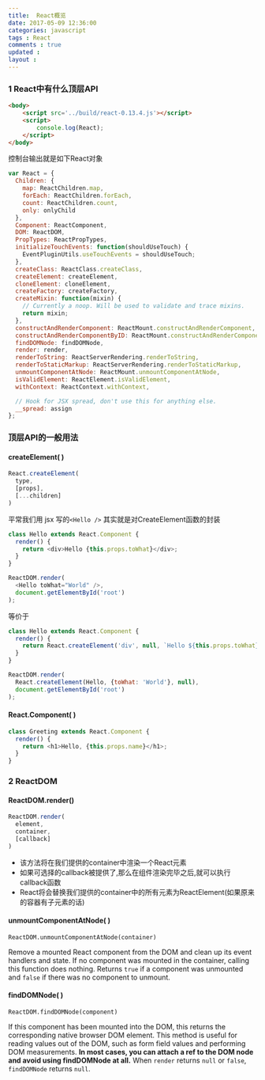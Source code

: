 ```yaml
---
title:  React概览
date: 2017-05-09 12:36:00
categories: javascript
tags : React
comments : true 
updated : 
layout : 
---
```


### 1 React中有什么顶层API 

```html
<body>
    <script src='../build/react-0.13.4.js'></script>
    <script>
        console.log(React);    
    </script>
</body>
```

控制台输出就是如下React对象

```javascript
var React = {
  Children: {
    map: ReactChildren.map,
    forEach: ReactChildren.forEach,
    count: ReactChildren.count,
    only: onlyChild
  },
  Component: ReactComponent,
  DOM: ReactDOM,
  PropTypes: ReactPropTypes,
  initializeTouchEvents: function(shouldUseTouch) {
    EventPluginUtils.useTouchEvents = shouldUseTouch;
  },
  createClass: ReactClass.createClass,
  createElement: createElement,
  cloneElement: cloneElement,
  createFactory: createFactory,
  createMixin: function(mixin) {
    // Currently a noop. Will be used to validate and trace mixins.
    return mixin;
  },
  constructAndRenderComponent: ReactMount.constructAndRenderComponent,
  constructAndRenderComponentByID: ReactMount.constructAndRenderComponentByID,
  findDOMNode: findDOMNode,
  render: render,
  renderToString: ReactServerRendering.renderToString,
  renderToStaticMarkup: ReactServerRendering.renderToStaticMarkup,
  unmountComponentAtNode: ReactMount.unmountComponentAtNode,
  isValidElement: ReactElement.isValidElement,
  withContext: ReactContext.withContext,

  // Hook for JSX spread, don't use this for anything else.
  __spread: assign
};
```

###  顶层API的一般用法

#### createElement( )

```javascript
React.createElement(
  type,
  [props],
  [...children]
)
```

平常我们用 jsx 写的`<Hello />` 其实就是对CreateElement函数的封装

```javascript
class Hello extends React.Component {
  render() {
    return <div>Hello {this.props.toWhat}</div>;
  }
}

ReactDOM.render(
  <Hello toWhat="World" />,
  document.getElementById('root')
);
```

等价于

```javascript
class Hello extends React.Component {
  render() {
    return React.createElement('div', null, `Hello ${this.props.toWhat}`);
  }
}

ReactDOM.render(
  React.createElement(Hello, {toWhat: 'World'}, null),
  document.getElementById('root')
);
```

#### React.Component( ) 

```javascript
class Greeting extends React.Component {
  render() {
    return <h1>Hello, {this.props.name}</h1>;
  }
}
```

### 2 ReactDOM

#### ReactDOM.render()

```javascript
ReactDOM.render(
  element,
  container,
  [callback]
)
```

* 该方法将在我们提供的container中渲染一个React元素
* 如果可选择的callback被提供了,那么在组件渲染完毕之后,就可以执行callback函数
* React将会替换我们提供的container中的所有元素为ReactElement(如果原来的容器有子元素的话)

####  unmountComponentAtNode( )

```
ReactDOM.unmountComponentAtNode(container)
```

Remove a mounted React component from the DOM and clean up its event handlers and state. If no component was mounted in the container, calling this function does nothing. Returns `true` if a component was unmounted and `false` if there was no component to unmount.

#### findDOMNode( )

```
ReactDOM.findDOMNode(component)
```

If this component has been mounted into the DOM, this returns the corresponding native browser DOM element. This method is useful for reading values out of the DOM, such as form field values and performing DOM measurements. **In most cases, you can attach a ref to the DOM node and avoid using findDOMNode at all.** When `render` returns `null` or `false`, `findDOMNode` returns `null`.

